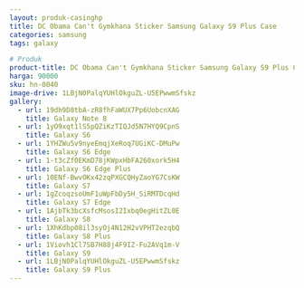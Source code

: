 ```yaml
---
layout: produk-casinghp
title: DC Obama Can't Gymkhana Sticker Samsung Galaxy S9 Plus Case
categories: samsung
tags: galaxy

# Produk
product-title: DC Obama Can't Gymkhana Sticker Samsung Galaxy S9 Plus Case
harga: 90000
sku: hn-0040
image-drive: 1LBjN0PalqYUHlOkguZL-U5EPwwmSfskz
gallery:
  - url: 19dh9D8tbA-zR8fhFaWUX7Pp6UobcnXAG
    title: Galaxy Note 8
  - url: 1yO9xqt1lS5pQZiKzTIQJd5N7HYQ9CpnS
    title: Galaxy S6
  - url: 1YHZWu5v9nyeEmqjXeRoq7UGiKC-DMuPw
    title: Galaxy S6 Edge
  - url: 1-t3cZf0EKmD78jKWpxHbFA260xork5H4
    title: Galaxy S6 Edge Plus
  - url: 10ENf-BwvOKx42zqPXGCQHyZaoYG7CsKW
    title: Galaxy S7
  - url: 1gZcoqzsoUmF1uWpFbDy5H_SiRMTDcqHd
    title: Galaxy S7 Edge
  - url: 1AjbTk3bcXsfcMsosI2Ixbq0egHitZL0E
    title: Galaxy S8
  - url: 1XhKdbp08il3syOj4N12H2vVPHT2ezqbQ
    title: Galaxy S8 Plus
  - url: 1Viovh1Cl7SB7H88j4F9IZ-Fu2AVq1m-V
    title: Galaxy S9
  - url: 1LBjN0PalqYUHlOkguZL-U5EPwwmSfskz
    title: Galaxy S9 Plus
---
```

